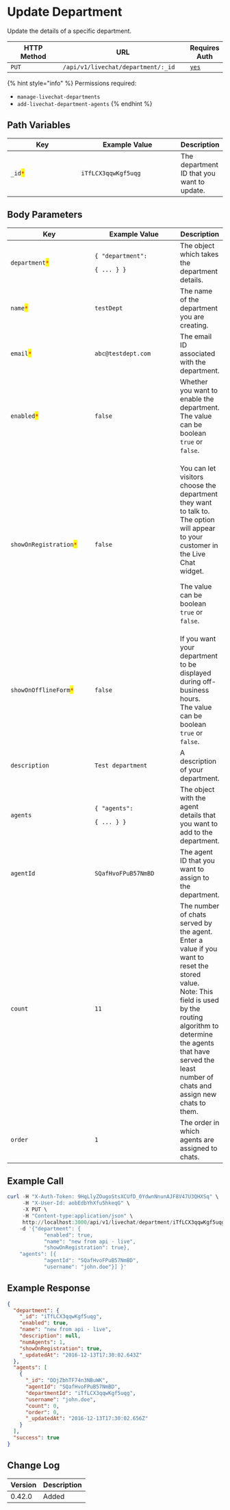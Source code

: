 # Update Department

Update the details of a specific department.

<table><thead><tr><th width="163">HTTP Method</th><th width="305">URL</th><th>Requires Auth</th></tr></thead><tbody><tr><td><code>PUT</code></td><td><code>/api/v1/livechat/department/:_id</code></td><td><a href="../../../authentication-endpoints/"><code>yes</code></a></td></tr></tbody></table>

{% hint style="info" %}
Permissions required:&#x20;

* `manage-livechat-departments`
* `add-livechat-department-agents`
{% endhint %}

## Path Variables

<table><thead><tr><th width="192.33333333333331">Key</th><th width="246">Example Value</th><th>Description</th></tr></thead><tbody><tr><td><code>_id</code><mark style="color:red;"><code>*</code></mark></td><td><code>iTfLCX3qqwKgf5uqg</code></td><td>The department ID that you want to update.</td></tr></tbody></table>

## Body Parameters

<table><thead><tr><th width="205">Key</th><th width="227">Example Value</th><th>Description</th></tr></thead><tbody><tr><td><code>department</code><mark style="color:red;"><code>*</code></mark></td><td><p><code>{ "department":</code> </p><p><code>{ ... } }</code></p></td><td>The object which takes the department details.</td></tr><tr><td><code>name</code><mark style="color:red;"><code>*</code></mark></td><td><code>testDept</code></td><td>The name of the department you are creating.</td></tr><tr><td><code>email</code><mark style="color:red;"><code>*</code></mark></td><td><code>abc@testdept.com</code></td><td>The email ID associated with the department.</td></tr><tr><td><code>enabled</code><mark style="color:red;"><code>*</code></mark></td><td><code>false</code></td><td>Whether you want to enable the department. The value can be boolean <code>true</code> or <code>false</code>.</td></tr><tr><td><code>showOnRegistration</code><mark style="color:red;"><code>*</code></mark></td><td><code>false</code></td><td><p>You can let visitors choose the department they want to talk to. The option will appear to your customer in the Live Chat widget.</p><p>The value can be boolean <code>true</code> or <code>false</code>.</p></td></tr><tr><td><code>showOnOfflineForm</code><mark style="color:red;"><code>*</code></mark></td><td><code>false</code></td><td>If you want your department to be displayed during off-business hours. <br>The value can be boolean <code>true</code> or <code>false</code>.</td></tr><tr><td><code>description</code></td><td><code>Test department</code></td><td>A description of your department.</td></tr><tr><td><code>agents</code></td><td><p><code>{ "agents":</code> </p><p><code>{ ... } }</code></p></td><td>The object with the agent details that you want to add to the department.</td></tr><tr><td><code>agentId</code></td><td><code>SQafHvoFPuB57NmBD</code></td><td>The agent ID that you want to assign to the department.</td></tr><tr><td><code>count</code></td><td><code>11</code></td><td>The number of chats served by the agent. Enter a value if you want to reset the stored value.<br>Note: This field is used by the routing algorithm to determine the agents that have served the least number of chats and assign new chats to them.</td></tr><tr><td><code>order</code></td><td><code>1</code></td><td>The order in which agents are assigned to chats.</td></tr></tbody></table>

## Example Call

```powershell
curl -H "X-Auth-Token: 9HqLlyZOugoStsXCUfD_0YdwnNnunAJF8V47U3QHXSq" \
     -H "X-User-Id: aobEdbYhXfu5hkeqG" \
     -X PUT \
     -H "Content-type:application/json" \
     http://localhost:3000/api/v1/livechat/department/iTfLCX3qqwKgf5uqg \
    -d '{"department": {
            "enabled": true, 
            "name": "new from api - live", 
            "showOnRegistration": true}, 
    "agents": [{
            "agentId": "SQafHvoFPuB57NmBD", 
            "username": "john.doe"}] }'
```

## Example Response

```json
{
  "department": {
    "_id": "iTfLCX3qqwKgf5uqg",
    "enabled": true,
    "name": "new from api - live",
    "description": null,
    "numAgents": 1,
    "showOnRegistration": true,
    "_updatedAt": "2016-12-13T17:30:02.643Z"
  },
  "agents": [
    {
      "_id": "DDjZbhTF74n3NBuWK",
      "agentId": "SQafHvoFPuB57NmBD",
      "departmentId": "iTfLCX3qqwKgf5uqg",
      "username": "john.doe",
      "count": 0,
      "order": 0,
      "_updatedAt": "2016-12-13T17:30:02.656Z"
    }
  ],
  "success": true
}
```

## Change Log

| Version | Description |
| ------- | ----------- |
| 0.42.0  | Added       |
